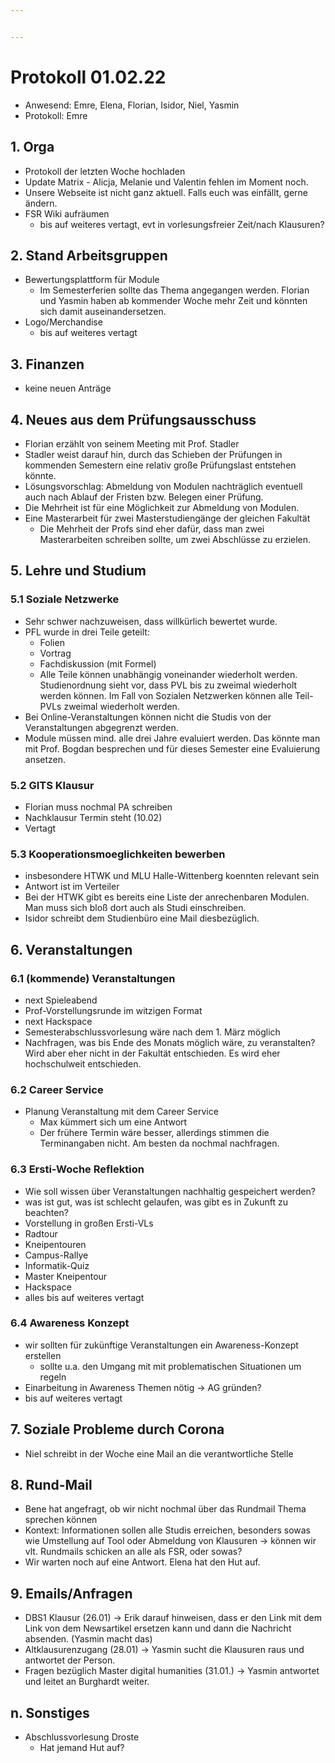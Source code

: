 ```yaml
---


---
```


# Protokoll 01.02.22

* Anwesend: Emre, Elena, Florian, Isidor, Niel, Yasmin
* Protokoll: Emre

## 1. Orga

* Protokoll der letzten Woche hochladen
* Update Matrix - Alicja, Melanie und Valentin fehlen im Moment noch.
* Unsere Webseite ist nicht ganz aktuell. Falls euch was einfällt, gerne ändern.
* FSR Wiki aufräumen
  * bis auf weiteres vertagt, evt in vorlesungsfreier Zeit/nach Klausuren?

## 2. Stand Arbeitsgruppen

* Bewertungsplattform für Module
  * Im Semesterferien sollte das Thema angegangen werden. Florian und Yasmin haben ab kommender Woche mehr Zeit und könnten sich damit auseinandersetzen.
* Logo/Merchandise
  * bis auf weiteres vertagt


## 3. Finanzen

* keine neuen Anträge

## 4. Neues aus dem Prüfungsausschuss
* Florian erzählt von seinem Meeting mit Prof. Stadler
* Stadler weist darauf hin, durch das Schieben der Prüfungen in kommenden Semestern eine relativ große Prüfungslast entstehen könnte.
* Lösungsvorschlag: Abmeldung von Modulen nachträglich eventuell auch nach Ablauf der Fristen bzw. Belegen einer Prüfung.
* Die Mehrheit ist für eine Möglichkeit zur Abmeldung von Modulen.
* Eine Masterarbeit für zwei Masterstudiengänge der gleichen Fakultät
    * Die Mehrheit der Profs sind eher dafür, dass man zwei Masterarbeiten schreiben sollte, um zwei Abschlüsse zu erzielen.

## 5. Lehre und Studium

### 5.1 Soziale Netzwerke

* Sehr schwer nachzuweisen, dass willkürlich bewertet wurde.
* PFL wurde in drei Teile geteilt:
    * Folien
    * Vortrag
    * Fachdiskussion (mit Formel)
    * Alle Teile können unabhängig voneinander wiederholt werden. Studienordnung sieht vor, dass PVL  bis zu zweimal wiederholt werden können. Im Fall von Sozialen Netzwerken können alle Teil-PVLs zweimal wiederholt werden.
* Bei Online-Veranstaltungen können nicht die Studis von der Veranstaltungen abgegrenzt werden.
* Module müssen mind. alle drei Jahre evaluiert werden. Das könnte man mit Prof. Bogdan besprechen und für dieses Semester eine Evaluierung ansetzen.

### 5.2 GITS Klausur

* Florian muss nochmal PA schreiben
* Nachklausur Termin steht (10.02)
* Vertagt

### 5.3 Kooperationsmoeglichkeiten bewerben

* insbesondere HTWK und MLU Halle-Wittenberg koennten relevant sein
* Antwort ist im Verteiler
* Bei der HTWK gibt es bereits eine Liste der anrechenbaren Modulen. Man muss sich bloß dort auch als Studi einschreiben.
* Isidor schreibt dem Studienbüro eine Mail diesbezüglich.

## 6. Veranstaltungen

### 6.1 (kommende) Veranstaltungen

* next Spieleabend
* Prof-Vorstellungsrunde im witzigen Format
* next Hackspace
* Semesterabschlussvorlesung wäre nach dem 1. März möglich
* Nachfragen, was bis Ende des Monats möglich wäre, zu veranstalten? Wird aber eher nicht in der Fakultät entschieden. Es wird eher hochschulweit entschieden.

### 6.2 Career Service

* Planung Veranstaltung mit dem Career Service
  * Max kümmert sich um eine Antwort
  * Der frühere Termin wäre besser, allerdings stimmen die Terminangaben nicht. Am besten da nochmal nachfragen.

### 6.3 Ersti-Woche Reflektion

* Wie soll wissen über Veranstaltungen nachhaltig gespeichert werden?
* was ist gut, was ist schlecht gelaufen, was gibt es in Zukunft zu beachten?
* Vorstellung in großen Ersti-VLs
* Radtour
* Kneipentouren
* Campus-Rallye
* Informatik-Quiz
* Master Kneipentour
* Hackspace
* alles bis auf weiteres vertagt

### 6.4 Awareness Konzept

* wir sollten für zukünftige Veranstaltungen ein Awareness-Konzept erstellen
  * sollte u.a. den Umgang mit mit problematischen Situationen um regeln
* Einarbeitung in Awareness Themen nötig -> AG gründen?
* bis auf weiteres vertagt

## 7. Soziale Probleme durch Corona
* Niel schreibt in der Woche eine Mail an die verantwortliche Stelle

## 8. Rund-Mail
* Bene hat angefragt, ob wir nicht nochmal über das Rundmail Thema sprechen können
* Kontext: Informationen sollen alle Studis erreichen, besonders sowas wie Umstellung auf Tool oder Abmeldung von Klausuren -> können wir vlt. Rundmails schicken an alle als FSR, oder sowas?
* Wir warten noch auf eine Antwort. Elena hat den Hut auf.

## 9. Emails/Anfragen
* DBS1 Klausur (26.01) -> Erik darauf hinweisen, dass er den Link mit dem Link von dem Newsartikel ersetzen kann und dann die Nachricht absenden. (Yasmin macht das)
* Altklausurenzugang (28.01) -> Yasmin sucht die Klausuren raus und antwortet der Person.
* Fragen bezüglich Master digital humanities (31.01.) -> Yasmin antwortet und leitet an Burghardt weiter.

## n. Sonstiges

* Abschlussvorlesung Droste
  * Hat jemand Hut auf?
